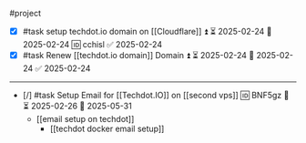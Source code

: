 #project

- [x] #task setup techdot.io domain on [[Cloudflare]] ⏫ ⏳ 2025-02-24 📅 2025-02-24 🆔 cchisl ✅ 2025-02-24
- [x] #task Renew [[techdot.io domain]] Domain ⏫ ⏳ 2025-02-24 📅 2025-02-24 ✅ 2025-02-24
___

- [/] #task Setup Email for [[Techdot.IO]] on [[second vps]] 🆔 BNF5gz 🔼 ⏳ 2025-02-26 📅 2025-05-31
	- [[email setup on techdot]]
		- [[techdot docker email setup]]
